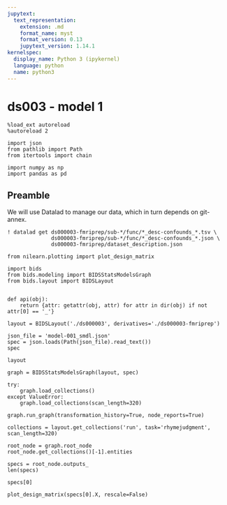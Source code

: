 ```yaml
---
jupytext:
  text_representation:
    extension: .md
    format_name: myst
    format_version: 0.13
    jupytext_version: 1.14.1
kernelspec:
  display_name: Python 3 (ipykernel)
  language: python
  name: python3
---
```


# ds003 - model 1

```{code-cell} ipython3
%load_ext autoreload
%autoreload 2

import json
from pathlib import Path
from itertools import chain

import numpy as np
import pandas as pd
```

## Preamble
We will use Datalad to manage our data, which in turn depends on git-annex.

```{code-cell} ipython3
! datalad get ds000003-fmriprep/sub-*/func/*_desc-confounds_*.tsv \
              ds000003-fmriprep/sub-*/func/*_desc-confounds_*.json \
              ds000003-fmriprep/dataset_description.json 
```

```{code-cell} ipython3
from nilearn.plotting import plot_design_matrix

import bids
from bids.modeling import BIDSStatsModelsGraph
from bids.layout import BIDSLayout


def api(obj):
    return {attr: getattr(obj, attr) for attr in dir(obj) if not attr[0] == '_'}
```

```{code-cell} ipython3
layout = BIDSLayout('./ds000003', derivatives='./ds000003-fmriprep')
```

```{code-cell} ipython3
json_file = 'model-001_smdl.json'
spec = json.loads(Path(json_file).read_text())
spec
```

```{code-cell} ipython3
layout
```

```{code-cell} ipython3
graph = BIDSStatsModelsGraph(layout, spec)
```

```{code-cell} ipython3
try:
    graph.load_collections()
except ValueError:
    graph.load_collections(scan_length=320)
```

```{code-cell} ipython3
graph.run_graph(transformation_history=True, node_reports=True)
```

```{code-cell} ipython3
collections = layout.get_collections('run', task='rhymejudgment', scan_length=320)
```

```{code-cell} ipython3
root_node = graph.root_node
root_node.get_collections()[-1].entities
```

```{code-cell} ipython3
specs = root_node.outputs_
len(specs)
```

```{code-cell} ipython3
specs[0]
```

```{code-cell} ipython3
plot_design_matrix(specs[0].X, rescale=False)
```
